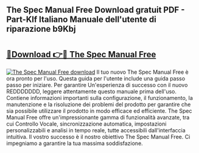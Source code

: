 ## The Spec Manual Free Download gratuit PDF - Part-Klf Italiano Manuale dell'utente di riparazione b9Kbj

# <h2><a href="http://dfd820f.blite.top/?on=The+Spec+Manual+Free">🔗Download 👉🔴 The Spec Manual Free</a></h2>

[![The Spec Manual Free download](https://i.imgur.com/lujVjoI.png)](http://dfd820f.blite.top/?on=The+Spec+Manual+Free)
Il tuo nuovo The Spec Manual Free è ora pronto per l'uso. Questa guida per l'utente include una guida passo passo per iniziare. Per garantire Un'esperienza di successo con il nuovo REDDDDDDD, leggere attentamente questo manuale prima dell'uso. Contiene informazioni importanti sulla configurazione, il funzionamento, la manutenzione e la risoluzione dei problemi del prodotto per garantire che sia possibile utilizzare il prodotto in modo efficace ed efficiente. The Spec Manual Free offre un'impressionante gamma di funzionalità avanzate, tra cui Controllo Vocale, sincronizzazione automatica, impostazioni personalizzabili e analisi in tempo reale, tutte accessibili dall'interfaccia intuitiva. Il vostro successo è il nostro obiettivo The Spec Manual Free. Ci impegniamo a garantire la tua massima soddisfazione.
